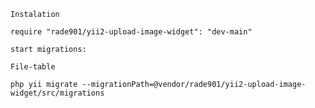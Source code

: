     Instalation

    require "rade901/yii2-upload-image-widget": "dev-main"

    start migrations:

    File-table

    php yii migrate --migrationPath=@vendor/rade901/yii2-upload-image-widget/src/migrations
